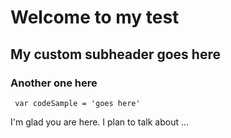 # Welcome to my test
## My custom subheader goes here

### Another one here

`` var codeSample = 'goes here'``

I'm glad you are here. I plan to talk about ...
